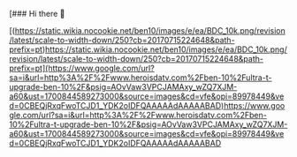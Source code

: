 [### Hi there 👋

<!--
**SamuelGuL/SamuelGuL** is a ✨ _special_ ✨ repository because its `README.md` (this file) appears on your GitHub profile.

Here are some ideas to get you started:

- 🔭 I’m currently working on ...
- 🌱 I’m currently learning ...
- 👯 I’m looking to collaborate on ...
- 🤔 I’m looking for help with ...
- 💬 Ask me about ...
- 📫 How to reach me: ...
- 😄 Pronouns: ...
- ⚡ Fun fact: ...
-->
[(https://static.wikia.nocookie.net/ben10/images/e/ea/BDC_10k.png/revision/latest/scale-to-width-down/250?cb=20170715224648&path-prefix=pt)https://static.wikia.nocookie.net/ben10/images/e/ea/BDC_10k.png/revision/latest/scale-to-width-down/250?cb=20170715224648&path-prefix=pt](https://www.google.com/url?sa=i&url=http%3A%2F%2Fwww.heroisdatv.com%2Fben-10%2Fultra-t-upgrade-ben-10%2F&psig=AOvVaw3VPCJAMAxy_wZQ7XJM-a60&ust=1700844589273000&source=images&cd=vfe&opi=89978449&ved=0CBEQjRxqFwoTCJD1_YDK2oIDFQAAAAAdAAAAABAD)https://www.google.com/url?sa=i&url=http%3A%2F%2Fwww.heroisdatv.com%2Fben-10%2Fultra-t-upgrade-ben-10%2F&psig=AOvVaw3VPCJAMAxy_wZQ7XJM-a60&ust=1700844589273000&source=images&cd=vfe&opi=89978449&ved=0CBEQjRxqFwoTCJD1_YDK2oIDFQAAAAAdAAAAABAD
